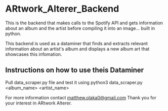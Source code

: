 # ARtwork_Alterer_Backend
This is the backend that makes calls to the Spotify API and gets information about an album and the artist before compiling it into an image... built in python.

This backend is used as a dataminer that finds and extracts relevant information about an artist's album and displays a new album art that showcases this infomation. 

## Instructions on how to use theis Dataminer
Pull data_scraper.py file and test it using python3 data_scraper.py <album_name> <artist_name>

For more information contact matthew.olaka0@gmail.com
Thank you for your interest in ARtwork Alterer.
